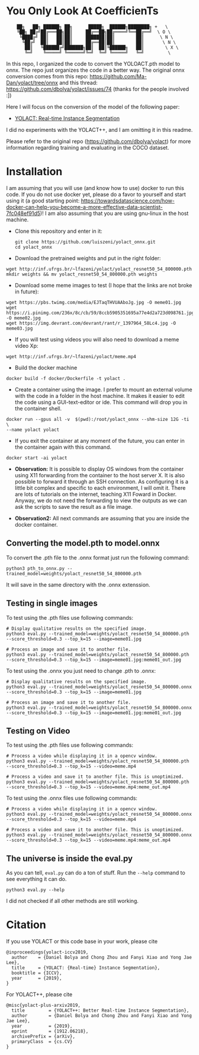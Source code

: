 
# **Y**ou **O**nly **L**ook **A**t **C**oefficien**T**s
```
    ██╗   ██╗ ██████╗ ██╗      █████╗  ██████╗████████╗ +   \
    ╚██╗ ██╔╝██╔═══██╗██║     ██╔══██╗██╔════╝╚══██╔══╝  \ O \
     ╚████╔╝ ██║   ██║██║     ███████║██║        ██║      \ N \
      ╚██╔╝  ██║   ██║██║     ██╔══██║██║        ██║       \ N \
       ██║   ╚██████╔╝███████╗██║  ██║╚██████╗   ██║        \ X \  
       ╚═╝    ╚═════╝ ╚══════╝╚═╝  ╚═╝ ╚═════╝   ╚═╝         \
```

In this repo, I organized the code to convert the YOLOACT.pth model to onnx. The repo just organizes the code in a better way. The original onnx conversion comes from this repo: https://github.com/Ma-Dan/yolact/tree/onnx and this thread: https://github.com/dbolya/yolact/issues/74  (thanks for the people involved :])

Here I will focus on the conversion of the model of the following paper:
 - [YOLACT: Real-time Instance Segmentation](https://arxiv.org/abs/1904.02689)

I did no experiments with the YOLACT++, and I am omitting it in this readme.

Please refer to the original repo  (https://github.com/dbolya/yolact) for more information regarding training and evaluating in the COCO dataset.


# Installation

I am assuming that you will use (and know how to use) docker to run this code. If you do not use docker yet, please do a favor to yourself and start using it (a good starting point: https://towardsdatascience.com/how-docker-can-help-you-become-a-more-effective-data-scientist-7fc048ef91d5)! I am also assuming that you are using gnu-linux in the host machine. 

 - Clone this repository and enter in it:
   ```Shell
   git clone https://github.com/luiszeni/yolact_onnx.git
   cd yolact_onnx
   ```

 - Download the pretrained weights and put in the right folder:
 ```Shell
 wget http://inf.ufrgs.br/~lfazeni/yolact/yolact_resnet50_54_800000.pth
 mkdir weights && mv yolact_resnet50_54_800000.pth weights
 ``` 

 - Download some meme images to test (I hope that the links are not broke in future):
 ```Shell
 wget https://pbs.twimg.com/media/EJTaqTHVUAAboJg.jpg -O meme01.jpg
 wget https://i.pinimg.com/236x/8c/cb/59/8ccb5905351695a77e4d2a723d098761.jpg -O meme02.jpg
 wget https://img.devrant.com/devrant/rant/r_1397964_58Lc4.jpg -O meme03.jpg
 ``` 

- If you will test using videos you will also need to download a meme video Xp:

 ```Shell
 wget http://inf.ufrgs.br/~lfazeni/yolact/meme.mp4
 ``` 

 - Build the docker machine
 ```Shell
 docker build -f docker/Dockerfile -t yolact .
 ``` 

 - Create a container using the image.  I prefer to mount an external volume with the code in a folder in the host machine. It makes it easier to edit the code using a GUI-text-editor or ide. This command will drop you in the container shell.

 ```Shell
 docker run --gpus all -v  $(pwd):/root/yolact_onnx --shm-size 12G -ti \
 --name yolact yolact
 ```
  
- If you exit the container at any moment of the future, you can enter in the container again with this command.
 ```Shell
 docker start -ai yolact 
 ```
  
- **Observation:** It is possible to display OS windows from the container using X11 forwarding from the container to the host server X. It is also possible to forward it through an SSH connection. As configuring it is a little bit complex and specific to each environment, I will omit it. There are lots of tutorials on the internet, teaching X11 Foward in Docker. Anyway, we do not need the forwarding to view the outputs as we can ask the scripts to save the result as a file image.

- **Observation2:** All next commands are assuming that you are inside the docker container.



## Converting the model.pth to model.onnx

To convert the .pth file to the .onnx  format just run the following command:

 ```Shell
 python3 pth_to_onnx.py --trained_model=weights/yolact_resnet50_54_800000.pth
 ``` 

It will save in the same directory with the .onnx extenssion.


## Testing in single images

To test using the .pth files use following commands:

```Shell
# Display qualitative results on the specified image.
python3 eval.py --trained_model=weights/yolact_resnet50_54_800000.pth --score_threshold=0.3 --top_k=15 --image=meme01.jpg 

# Process an image and save it to another file.
python3 eval.py --trained_model=weights/yolact_resnet50_54_800000.pth --score_threshold=0.3 --top_k=15 --image=meme01.jpg:meme01_out.jpg
```

To test using the .onnx you just need to change .pth to .onnx:

```Shell
# Display qualitative results on the specified image.
python3 eval.py --trained_model=weights/yolact_resnet50_54_800000.onnx --score_threshold=0.3 --top_k=15 --image=meme01.jpg 

# Process an image and save it to another file.
python3 eval.py --trained_model=weights/yolact_resnet50_54_800000.onnx --score_threshold=0.3 --top_k=15 --image=meme01.jpg:meme01_out.jpg
```

## Testing on Video

To test using the .pth files use following commands:
```Shell
# Process a video while displaying it in a opencv window.
python3 eval.py --trained_model=weights/yolact_resnet50_54_800000.pth --score_threshold=0.3 --top_k=15 --video=meme.mp4

# Process a video and save it to another file. This is unoptimized.
python3 eval.py --trained_model=weights/yolact_resnet50_54_800000.pth --score_threshold=0.3 --top_k=15 --video=meme.mp4:meme_out.mp4
```

To test using the .onnx files use following commands:
```Shell
# Process a video while displaying it in a opencv window.
python3 eval.py --trained_model=weights/yolact_resnet50_54_800000.onnx --score_threshold=0.3 --top_k=15 --video=meme.mp4

# Process a video and save it to another file. This is unoptimized.
python3 eval.py --trained_model=weights/yolact_resnet50_54_800000.onnx --score_threshold=0.3 --top_k=15 --video=meme.mp4:meme_out.mp4
```

## The universe is inside the eval.py

As you can tell, `eval.py` can do a ton of stuff. Run the `--help` command to see everything it can do.
```Shell
python3 eval.py --help
```
I did not checked if all other methods are still working. 


# Citation
If you use YOLACT or this code base in your work, please cite
```
@inproceedings{yolact-iccv2019,
  author    = {Daniel Bolya and Chong Zhou and Fanyi Xiao and Yong Jae Lee},
  title     = {YOLACT: {Real-time} Instance Segmentation},
  booktitle = {ICCV},
  year      = {2019},
}
```

For YOLACT++, please cite
```
@misc{yolact-plus-arxiv2019,
  title         = {YOLACT++: Better Real-time Instance Segmentation},
  author        = {Daniel Bolya and Chong Zhou and Fanyi Xiao and Yong Jae Lee},
  year          = {2019},
  eprint        = {1912.06218},
  archivePrefix = {arXiv},
  primaryClass  = {cs.CV}
}
```
